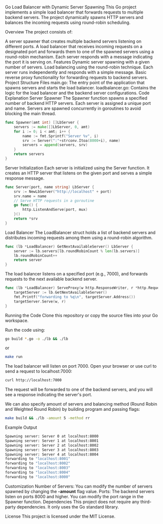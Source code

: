 Go Load Balancer with Dynamic Server Spawning
This Go project implements a simple load balancer that forwards requests to multiple backend servers. The project dynamically spawns HTTP servers and balances the incoming requests using round-robin scheduling.

Overview
The project consists of:

A server spawner that creates multiple backend servers listening on different ports.
A load balancer that receives incoming requests on a designated port and forwards them to one of the spawned servers using a round-robin mechanism.
Each server responds with a message indicating the port it is serving on.
Features
Dynamic server spawning with a given number of servers.
Load balancing using the round-robin technique.
Each server runs independently and responds with a simple message.
Basic reverse proxy functionality for forwarding requests to backend servers.
Project Structure
Files
main.go: The entry point of the application that spawns servers and starts the load balancer.
loadbalancer.go: Contains the logic for the load balancer and the backend server configurations.
Code Explanation
Server Spawner
The Spawner function spawns a specified number of backend HTTP servers. Each server is assigned a unique port and name. Servers are spawned concurrently in goroutines to avoid blocking the main thread.

```go
func Spawner(amt int) []LbServer {
    servers := make([]LbServer, 0, amt)
    for i := 0; i < amt; i++ {
        name := fmt.Sprintf("Server %v", i)
        srv := Server(":"+strconv.Itoa(8000+i), name)
        servers = append(servers, srv)
    }
    return servers
}
```
Server Initialization
Each server is initialized using the Server function. It creates an HTTP server that listens on the given port and serves a simple response message.

```go
func Server(port, name string) LbServer {
    srv := NewLbServer("http://localhost" + port)
    srv.name = name
    // Serve HTTP requests in a goroutine
    go func() {
        http.ListenAndServe(port, mux)
    }()
    return *srv
}
```
Load Balancer
The LoadBalancer struct holds a list of backend servers and distributes incoming requests among them using a round-robin algorithm.

```go
func (lb *LoadBalancer) GetNextAvailableServer() LbServer {
    server := lb.servers[lb.roundRobinCount % len(lb.servers)]
    lb.roundRobinCount++
    return server
}
```
The load balancer listens on a specified port (e.g., 7000), and forwards requests to the next available backend server.

```go
func (lb *LoadBalancer) ServeProxy(w http.ResponseWriter, r *http.Request) {
    targetServer := lb.GetNextAvailableServer()
    fmt.Printf("forwarding to %q\n", targetServer.Address())
    targetServer.Serve(w, r)
}
```
Running the Code
Clone this repository or copy the source files into your Go workspace.

Run the code using:

```bash
go build *.go -o ./lb && ./lb
```
or

```bash
make run 
```
The load balancer will listen on port 7000. Open your browser or use curl to send a request to localhost:7000:

```bash
curl http://localhost:7000
```
The request will be forwarded to one of the backend servers, and you will see a response indicating the server's port.

We can also specify amount of servers and balancing method (Round Robin and Weighted Round Robin) by building program and passing flags:
```bash
make build && ./lb -amount 5 -method rr
```
Example Output
```bash Serving requests at localhost:7000
Spawning server: Server 0 at localhost:8000
Spawning server: Server 1 at localhost:8001
Spawning server: Server 2 at localhost:8002
Spawning server: Server 3 at localhost:8003
Spawning server: Server 4 at localhost:8004
forwarding to "localhost:8001"
forwarding to "localhost:8002"
forwarding to "localhost:8003"
forwarding to "localhost:8004"
forwarding to "localhost:8000"
```
Customization
Number of Servers: You can modify the number of servers spawned by changing the <b>-amount</b> flag value.
Ports: The backend servers listen on ports 8000 and higher. You can modify the port range in the Spawner function.
Dependencies
This project does not require any third-party dependencies. It only uses the Go standard library.

License
This project is licensed under the MIT License.
